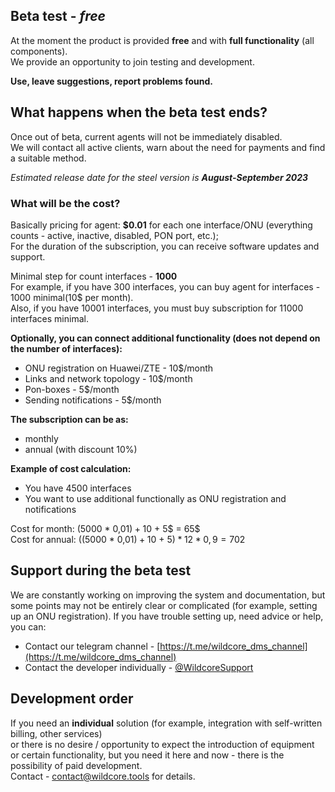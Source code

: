 ## Beta test - *free*
At the moment the product is provided **free** and with **full functionality** (all components).      
We provide an opportunity to join testing and development.     

**Use, leave suggestions, report problems found.**    

## What happens when the beta test ends?
Once out of beta, current agents will not be immediately disabled.     
We will contact all active clients, warn about the need for payments and find a suitable method.          
      
_Estimated release date for the steel version is **August-September 2023**_     

### What will be the cost?
Basically pricing for agent: **$0.01** for each one interface/ONU (everything counts - active, inactive, disabled, PON port, etc.);     
For the duration of the subscription, you can receive software updates and support.     
       
Minimal step for count interfaces - **1000**     
For example, if you have 300 interfaces, you can buy agent for interfaces - 1000 minimal(10$ per month).     
Also, if you have 10001 interfaces, you must buy subscription for 11000 interfaces minimal.     
   

**Optionally, you can connect additional functionality (does not depend on the number of interfaces):**      
- ONU registration on Huawei/ZTE - 10$/month     
- Links and network topology - 10$/month     
- Pon-boxes - 5$/month     
- Sending notifications - 5$/month     

**The subscription can be as:**     
- monthly     
- annual (with discount 10%)     
 
**Example of cost calculation:**     
- You have 4500 interfaces     
- You want to use additional functionally as ONU registration and notifications     

Cost for month: (5000 * 0,01$) + 10$ + 5$ = 65$      
Cost for annual: ((5000 * 0,01$) + 10$ + 5$) * 12 * 0,9 = 702$    


## Support during the beta test
We are constantly working on improving the system and documentation, but some points may not be entirely clear or complicated (for example, setting up an ONU registration).
If you have trouble setting up, need advice or help, you can:

* Contact our telegram channel - [https://t.me/wildcore_dms_channel](https://t.me/wildcore_dms_channel)     
* Contact the developer individually - [@WildcoreSupport](https://t.me/WildcoreSupport)      

## Development order
If you need an **individual** solution (for example, integration with self-written billing, other services)    
or there is no desire / opportunity to expect the introduction of equipment or certain functionality, but you need it here and now - there is the possibility of paid development.     
Contact - [contact@wildcore.tools](mailto:contact@wildcore.tools) for details.     


